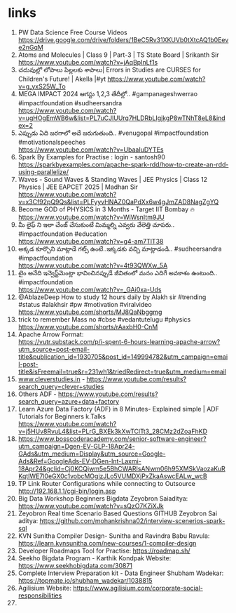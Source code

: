 # links
1) PW Data Science Free Course Videos
https://drive.google.com/drive/folders/1BeC5Rv31XKUVb0tXtcAQ1b0Eeve2nGqM
2) Atoms and Molecules | Class 9 | Part-3 | TS State Board | Srikanth Sir
https://www.youtube.com/watch?v=jAqBpInLf1s
3) చదువుల్లో లోపాలు పిల్లలకు శాపాలు| Errors in Studies are CURSES for Children's Future! | Akella |#yt
   https://www.youtube.com/watch?v=g_yxS25W_To
4) MEGA IMPACT 2024 ఆగస్టు 1,2,3 తేదీల్లో.. #gampanageshwerrao #impactfoundation #sudheersandra                                                         
   https://www.youtube.com/watch?v=ugHOgEmWB6w&list=PL7uCJlUUrq7HLDRbLIgjkgP8wTNhT8eL8&index=2
5) ఎప్పుడు ఏది జరగాలో అదే జరుగుతుంది.. #venugopal #impactfoundation #motivationalspeeches                                                         
   https://www.youtube.com/watch?v=UbaaIuDYTEs 
6) Spark By Examples for Practise :    login - santosh90                                                                                                       
   https://sparkbyexamples.com/apache-spark-rdd/how-to-create-an-rdd-using-parallelize/
7) Waves - Sound Waves & Standing Waves | JEE Physics | Class 12 Physics | JEE EAPCET 2025 | Madhan Sir                                                                            https://www.youtube.com/watch?v=x3Cf92pQ9Qs&list=PLFyyvHNAZ0QaPdXx6w4gJmZAD8NagZgYQ
8) Become GOD of PHYSICS in 3 Months - Target IIT Bombay 🔥                                                                                        
   https://www.youtube.com/watch?v=WiWsnItm9JU
9) మీ లైఫ్ ని ఇలా చేంజ్ చేసుకుంటే మిమ్మల్ని ఎవ్వరు వేలెత్తి చూపరు.. #impactfoundation #education                                                      
   https://www.youtube.com/watch?v=g4-am7TlT38
10) అక్కడ కూర్చొని మాట్లాడే గట్స్ ఉంటే..ఇక్కడకు వచ్చి మాట్లాడండి.. #sudheersandra #impactfoundation                                                          
    https://www.youtube.com/watch?v=4t93QWXw_5A
11) టైం అనేది ఇన్వెస్ట్‌మెంట్లా భావించినప్పుడే జీవితంలో మనం ఎదిగే అవకాశం ఉంటుంది.. #impactfoundation                                               
    https://www.youtube.com/watch?v=_GAi0xa-Uds
12) @AblazeDeep  How to study 12 hours daily by Alakh sir #trending #status #alakhsir #pw #motivation #viralvideo                    
    https://www.youtube.com/shorts/MJ8QaNbggmg
13) trick to remember Mass no #cbse #vedantutelugu #physics                                                                                                                   
    https://www.youtube.com/shorts/rAaxbH0-CnM
14) Apache Arrow Format:                                                                                                                         
    https://vutr.substack.com/p/i-spent-6-hours-learning-apache-arrow?utm_source=post-email-title&publication_id=1930705&post_id=149994782&utm_campaign=email-post-title&isFreemail=true&r=231wh1&triedRedirect=true&utm_medium=email
15) www.cleverstudies.in - https://www.youtube.com/results?search_query=clever+studies
16) Others ADF -  https://www.youtube.com/results?search_query=azure+data+factory
17) Learn Azure Data Factory (ADF) in 8 Minutes- Explained simple | ADF Tutorials for Beginners  k.Talks                                         
    https://www.youtube.com/watch?v=j5HUv8RvuL4&list=PLrG_BXEk3kXwTClTt3_28CMz2dZoaFhKD
18) https://www.bosscoderacademy.com/senior-software-engineer?utm_campaign=Dgen-EV-GLP-18Apr24-GAds&utm_medium=Display&utm_source=Google-Ads&Ref=GoogleAds-EV-DGen-Int-Laxmi-18Apr24&gclid=Cj0KCQjwm5e5BhCWARIsANwm06h95XMSkVaozaKuRKqtIWE7l0eGX0c1vobcMOgizJLo5VUMDXjPxZkaAswcEALw_wcB
19) TP Link Router Configurations while connecting to Outsource                                                                                         
    http://192.168.1.1/cgi-bin/login.asp
20) Big Data Workshop Beginners Bigdata Zeyobron Saiaditya:                                                                                      
    https://www.youtube.com/watch?v=sQzO7KZiXJk
21) Zeyobron Real time Scenario Based Questions GITHUB Zeyobron Sai aditya:
    https://github.com/mohankrishna02/interview-scenerios-spark-sql
22) KVN Sunitha Compiler Design- Sunitha and Ravindra Babu Ravula:
    https://learn.kvnsunitha.com/new-courses/1-compiler-design
23) Developer Roadmaps  Tool for Practise:  https://roadmap.sh/
24) Seekho Bigdata Program - Karthik Kondpak Website:
    https://www.seekhobigdata.com/30871
25) Complete Interview Preparation kit - Data Engineer Shubham Wadekar:
    https://topmate.io/shubham_wadekar/1038815
26) Agilisium Website:  https://www.agilisium.com/corporate-social-responsibilities
27) 
